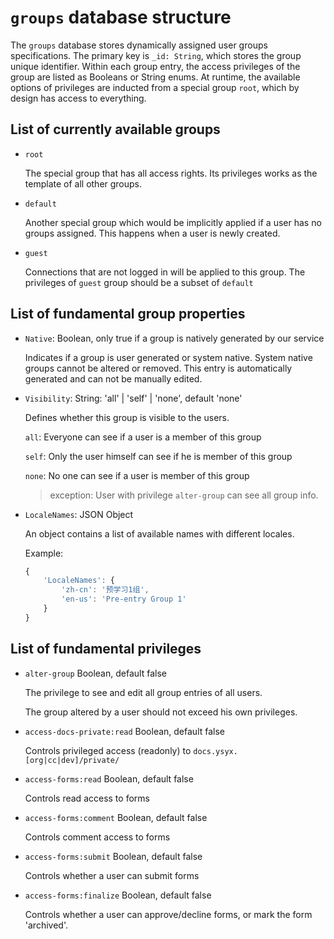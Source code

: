 # `groups` database structure

The `groups` database stores dynamically assigned user groups specifications.
The primary key is `_id: String`, which stores the group unique identifier.
Within each group entry, the access privileges of the group are listed as Booleans or String enums.
At runtime, the available options of privileges are inducted from a special group `root`, which by design has access to everything.

## List of currently available groups

+ `root`

	The special group that has all access rights. Its privileges works as the template of all other groups.

+ `default`

	Another special group which would be implicitly applied if a user has no  groups assigned.
	This happens when a user is newly created.

+ `guest`

	Connections that are not logged in will be applied to this group.
	The privileges of `guest` group should be a subset of `default`

## List of fundamental group properties

+ `Native`: Boolean, only true if a group is natively generated by our service

	Indicates if a group is user generated or system native.
	System native groups cannot be altered or removed.
	This entry is automatically generated and can not be manually edited.

+ `Visibility`: String: 'all' | 'self' | 'none', default 'none'

	Defines whether this group is visible to the users.

	`all`: Everyone can see if a user is a member of this group

	`self`: Only the user himself can see if he is member of this group

	`none`: No one can see if a user is member of this group

	> exception: User with privilege `alter-group` can see all group info.

+ `LocaleNames`: JSON Object

	An object contains a list of available names with different locales.

	Example:

	```js
	{
		'LocaleNames': {
			'zh-cn': '预学习1组',
			'en-us': 'Pre-entry Group 1'
		}
	}
	```

## List of fundamental privileges

+ `alter-group` Boolean, default false

	The privilege to see and edit all group entries of all users.

	The group altered by a user should not exceed his own privileges.

+ `access-docs-private:read` Boolean, default false

	Controls privileged access (readonly) to `docs.ysyx.[org|cc|dev]/private/`

+ `access-forms:read` Boolean, default false

	Controls read access to forms

+ `access-forms:comment` Boolean, default false

	Controls comment access to forms

+ `access-forms:submit` Boolean, default false

	Controls whether a user can submit forms

+ `access-forms:finalize` Boolean, default false

	Controls whether a user can approve/decline forms, or mark the form 'archived'.